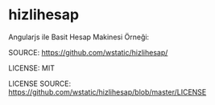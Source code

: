# hizlihesap

Angularjs ile Basit Hesap Makinesi Örneği:

SOURCE: https://github.com/wstatic/hizlihesap/

LICENSE: MIT 

LICENSE SOURCE: https://github.com/wstatic/hizlihesap/blob/master/LICENSE
